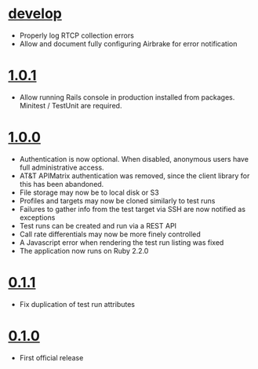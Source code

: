 # [develop](https://github.com/mojolingo/SIPtreadmill/compare/1.0.1...develop)
  * Properly log RTCP collection errors
  * Allow and document fully configuring Airbrake for error notification

# [1.0.1](https://github.com/mojolingo/SIPtreadmill/compare/1.0.0...1.0.1)
  * Allow running Rails console in production installed from packages. Minitest / TestUnit are required.

# [1.0.0](https://github.com/mojolingo/SIPtreadmill/compare/0.1.1...1.0.0)
  * Authentication is now optional. When disabled, anonymous users have full administrative access.
  * AT&T APIMatrix authentication was removed, since the client library for this has been abandoned.
  * File storage may now be to local disk or S3
  * Profiles and targets may now be cloned similarly to test runs
  * Failures to gather info from the test target via SSH are now notified as exceptions
  * Test runs can be created and run via a REST API
  * Call rate differentials may now be more finely controlled
  * A Javascript error when rendering the test run listing was fixed
  * The application now runs on Ruby 2.2.0

# [0.1.1](https://github.com/mojolingo/SIPtreadmill/compare/0.1.0...0.1.1)
  * Fix duplication of test run attributes

# [0.1.0](https://github.com/mojoingo/SIPtreadmill/compare/5949933d1fe4940f1e401e86514c596104ff41eb...0.1.1)
  * First official release
